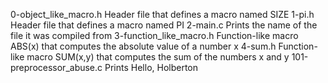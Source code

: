 0-object_like_macro.h	        Header file that defines a macro named SIZE
1-pi.h	                        Header file that defines a macro named PI
2-main.c	                Prints the name of the file it was compiled from
3-function_like_macro.h	        Function-like macro ABS(x) that computes the absolute value of a number x
4-sum.h	                        Function-like macro SUM(x,y) that computes the sum of the numbers x and y
101-preprocessor_abuse.c	Prints Hello, Holberton
